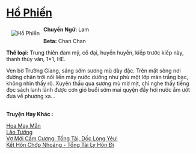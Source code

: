 <a href="https://utruyen.com/ho-phien/19450/" title="Hồ Phiến"><h1>Hồ Phiến</h1></a><div style="display:table"><img align="right" style="float: left; padding: 10px;" src="https://utruyen.com/images/story/200x260/ho-phien.jpg" alt="Hồ Phiến"><b>Chuyển Ngữ: </b>Lam<p></p><b>Beta:</b> Chan Chan<p></p><b>Thể loại:</b> Trung thiên đam mỹ, cổ đại, huyền huyễn, kiếp trước kiếp này, thanh thủy văn, 1×1, HE.<p></p>Ven bờ Trường Giang, sáng sớm sương mù dày đặc. Trên mặt sông nơi đường chân trời nối liền mây nước dường như phủ một lớp màn trắng bạc, không nhìn thấy rõ. Xuyên thấu qua sương mù mờ mịt, chỉ nghe thấy tiếng đọc sách lanh lảnh được cơn gió buổi sớm mai quyện đầy hơi nước ẩm ướt đưa về phương xa…</div><p><br><b>Truyện Hay Khác :</b></p><a href="https://utruyen.com/hoa-may-man/19451/" alt="Hoa May Mắn">Hoa May Mắn</a><br/><a href="https://github.com/quanluxury/ngontinh_sac/tree/master/truyenhay/17691/" alt="Lão Tướng">Lão Tướng</a><br/><a href="https://github.com/quanluxury/ngontinhhot/tree/master/truyenhay/18773/" alt="Vợ Mới Cầm Cương: Tổng Tài, Dốc Lòng Yêu!">Vợ Mới Cầm Cương: Tổng Tài, Dốc Lòng Yêu!</a><br/><a href="https://github.com/quanluxury/truyenhot/tree/master/truyenhay/19247/" alt="Kết Hôn Chớp Nhoáng - Tổng Tài Ly Hôn Đi">Kết Hôn Chớp Nhoáng - Tổng Tài Ly Hôn Đi</a><br/>